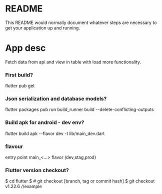 # README #
This README would normally document whatever steps are necessary to get your application up and running.

# App desc #
Fetch data from api and view in table with load more functionality.

### First build? ###
flutter pub get

### Json serialization and database models? ###
flutter packages pub run build_runner build --delete-conflicting-outputs

### Build apk for android - dev env? ###
flutter build apk --flavor dev -t lib/main_dev.dart

### flavour
entry point main_<...>
flavor (dev,stag,prod)

### Flutter version checkout? ###
$ cd flutter
$ # git checkout [branch, tag or commit hash]
$ git checkout v1.22.6       //example
